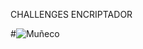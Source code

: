 CHALLENGES ENCRIPTADOR 

#![Muñeco](https://github.com/Faber-21Uchiha/Alura_Encriptador/assets/54366610/4e5f2ec4-0336-497f-a675-f4a9937ec7af)
